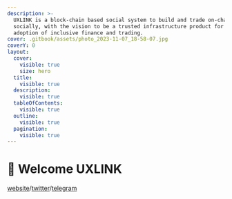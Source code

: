 ```yaml
---
description: >-
  UXLINK is a block-chain based social system to build and trade on-chain assets
  socially, with the vision to be a trusted infrastructure product for mass
  adoption of inclusive finance and trading.
cover: .gitbook/assets/photo_2023-11-07_18-58-07.jpg
coverY: 0
layout:
  cover:
    visible: true
    size: hero
  title:
    visible: true
  description:
    visible: true
  tableOfContents:
    visible: true
  outline:
    visible: true
  pagination:
    visible: true
---
```


# 👋 Welcome UXLINK

[website](https://uxlink.io)/[twitter](https://twitter.com/UXLINKofficial)/[telegram](https://t.me/uxlinkofficial)
